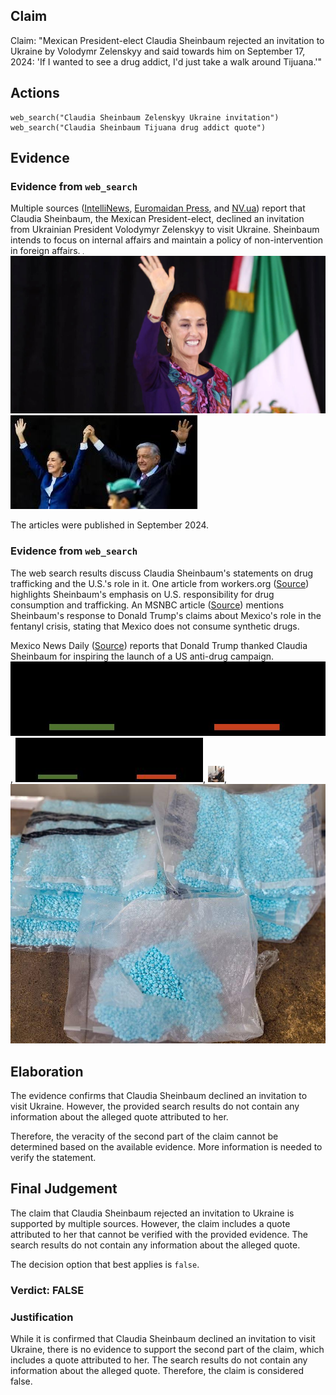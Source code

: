 ## Claim
Claim: "Mexican President-elect Claudia Sheinbaum rejected an invitation to Ukraine by Volodymr Zelenskyy and said towards him on September 17, 2024: 'If I wanted to see a drug addict, I'd just take a walk around Tijuana.'"

## Actions
```
web_search("Claudia Sheinbaum Zelenskyy Ukraine invitation")
web_search("Claudia Sheinbaum Tijuana drug addict quote")
```

## Evidence
### Evidence from `web_search`
Multiple sources ([IntelliNews](https://www.intellinews.com/mexico-s-president-elect-sheinbaum-turns-down-zelensky-s-invitation-to-ukraine-344262/), [Euromaidan Press](https://euromaidanpress.com/2024/09/18/mexican-president-elect-declines-zelenskyys-invitation-to-visit-ukraine/), and [NV.ua](https://english.nv.ua/nation/sheinbaum-declines-zelenskyy-s-invitation-focuses-on-domestic-issues-50451798.html/)) report that Claudia Sheinbaum, the Mexican President-elect, declined an invitation from Ukrainian President Volodymyr Zelenskyy to visit Ukraine. Sheinbaum intends to focus on internal affairs and maintain a policy of non-intervention in foreign affairs. ![image 439](media/2025-08-06_17-40-1754502024-683739.jpg) ![image 453](media/2025-08-06_17-40-1754502034-323987.jpg) ![image 455](media/2025-08-06_17-40-1754502041-317951.jpg)

The articles were published in September 2024.


### Evidence from `web_search`
The web search results discuss Claudia Sheinbaum's statements on drug trafficking and the U.S.'s role in it. One article from workers.org ([Source](https://www.workers.org/2025/02/83990/)) highlights Sheinbaum's emphasis on U.S. responsibility for drug consumption and trafficking. An MSNBC article ([Source](https://www.msnbc.com/opinion/msnbc-opinion/trump-mexico-president-claudia-sheinbaum-fentanyl-response-rcna182496)) mentions Sheinbaum's response to Donald Trump's claims about Mexico's role in the fentanyl crisis, stating that Mexico does not consume synthetic drugs.

Mexico News Daily ([Source](https://mexiconewsdaily.com/politics/trump-sheinbaum-us-anti-drug-campaign/)) reports that Donald Trump thanked Claudia Sheinbaum for inspiring the launch of a US anti-drug campaign. ![image 9503](media/2025-08-30_22-10-1756591817-029296.jpg), ![image 9505](media/2025-08-30_22-10-1756591818-360673.jpg), ![image 9516](media/2025-08-30_22-10-1756591848-400985.jpg), ![image 9519](media/2025-08-30_22-11-1756591860-941643.jpg)


## Elaboration
The evidence confirms that Claudia Sheinbaum declined an invitation to visit Ukraine. However, the provided search results do not contain any information about the alleged quote attributed to her.

Therefore, the veracity of the second part of the claim cannot be determined based on the available evidence. More information is needed to verify the statement.


## Final Judgement
The claim that Claudia Sheinbaum rejected an invitation to Ukraine is supported by multiple sources. However, the claim includes a quote attributed to her that cannot be verified with the provided evidence. The search results do not contain any information about the alleged quote.

The decision option that best applies is `false`.


### Verdict: FALSE

### Justification
While it is confirmed that Claudia Sheinbaum declined an invitation to visit Ukraine, there is no evidence to support the second part of the claim, which includes a quote attributed to her. The search results do not contain any information about the alleged quote. Therefore, the claim is considered false.
